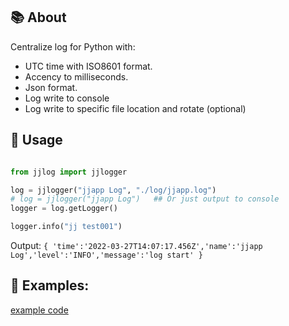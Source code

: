 ## <b>📚  About</b>
Centralize log for Python with:
- UTC time with ISO8601 format.
- Accency to milliseconds.
- Json format.
- Log write to console
- Log write to specific file location and rotate (optional) 

## <b>📝  Usage</b>

```python

from jjlog import jjlogger

log = jjlogger("jjapp Log", "./log/jjapp.log")
# log = jjlogger("jjapp Log")   ## Or just output to console
logger = log.getLogger()

logger.info("jj test001")
```
Output: `{ 'time':'2022-03-27T14:07:17.456Z','name':'jjapp Log','level':'INFO','message':'log start' }`


## <b>🔧 Examples:</b>
[example code](https://gitlab.com/mhliu8/jjlog/-/tree/main/tests)
